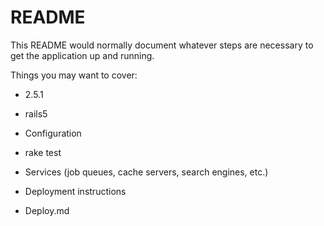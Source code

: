 # README

This README would normally document whatever steps are necessary to get the
application up and running.

Things you may want to cover:

* 2.5.1

* rails5

* Configuration

* rake test

* Services (job queues, cache servers, search engines, etc.)

* Deployment instructions

* Deploy.md
